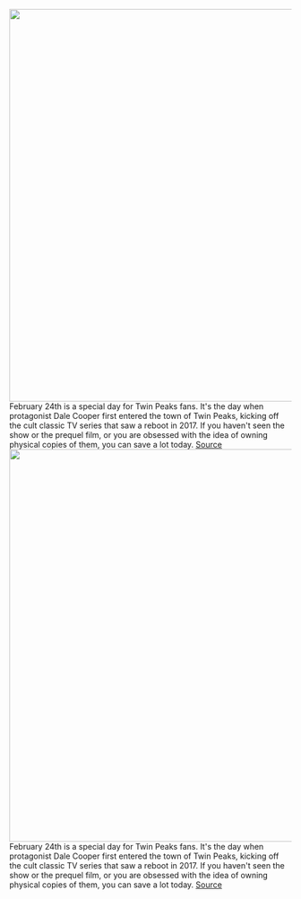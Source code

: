 <img src='https://cdn.vox-cdn.com/thumbor/ZMPrX8OUHevrbbPWWT2_bhkhczI=/0x0:2040x1360/1200x800/filters:focal(1088x340:1414x666)/cdn.vox-cdn.com/uploads/chorus_image/image/66362963/RR_20797.R_2040.0.jpg' width='700px' /><br/>
February 24th is a special day for Twin Peaks fans. It's the day when protagonist Dale Cooper first entered the town of Twin Peaks, kicking off the cult classic TV series that saw a reboot in 2017. If you haven't seen the show or the prequel film, or you are obsessed with the idea of owning physical copies of them, you can save a lot today.
<a href='https://www.theverge.com/good-deals/2020/2/24/21150575/twin-peaks-day-amazon-sale-tv-show-movie-third-season-bluray-dvds'> Source <a/><img src='https://cdn.vox-cdn.com/thumbor/ZMPrX8OUHevrbbPWWT2_bhkhczI=/0x0:2040x1360/1200x800/filters:focal(1088x340:1414x666)/cdn.vox-cdn.com/uploads/chorus_image/image/66362963/RR_20797.R_2040.0.jpg' width='700px' /><br/>
February 24th is a special day for Twin Peaks fans. It's the day when protagonist Dale Cooper first entered the town of Twin Peaks, kicking off the cult classic TV series that saw a reboot in 2017. If you haven't seen the show or the prequel film, or you are obsessed with the idea of owning physical copies of them, you can save a lot today.
<a href='https://www.theverge.com/good-deals/2020/2/24/21150575/twin-peaks-day-amazon-sale-tv-show-movie-third-season-bluray-dvds'> Source <a/>